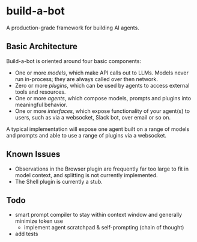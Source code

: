 # build-a-bot

A production-grade framework for building AI agents.

## Basic Architecture

Build-a-bot is oriented around four basic components:

- One or more _models_, which make API calls out to LLMs. Models never run in-process; they are always called over then network.
- Zero or more _plugins_, which can be used by agents to access external tools and resources.
- One or more _agents_, which compose models, prompts and plugins into meaningful behavior.
- One or more _interfaces_, which expose functionality of your agent(s) to users, such as via a websocket, Slack bot, over email or so on.

A typical implementation will expose one agent built on a range of models and prompts and able to use a range of plugins via a websocket.

## Known Issues

- Observations in the Browser plugin are frequently far too large to fit in model context, and splitting is not currently implemented.
- The Shell plugin is currently a stub.

## Todo

- smart prompt compiler to stay within context window and generally minimize token use
  - implement agent scratchpad & self-prompting (chain of thought)
- add tests
